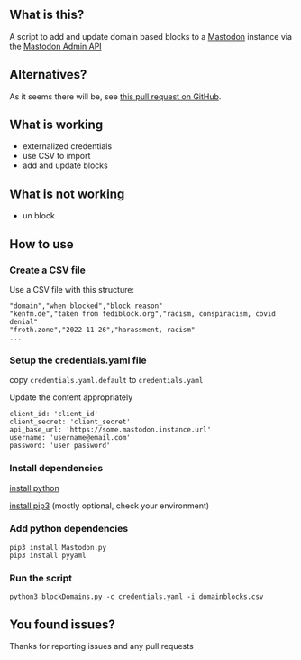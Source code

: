 ## What is this?

A script to add and update domain based blocks to a [Mastodon](https://joinmastodon.org/) instance via the [Mastodon Admin API](https://docs.joinmastodon.org/methods/admin/domain_blocks/)

## Alternatives?

As it seems there will be, see [this pull request on GitHub](https://github.com/mastodon/mastodon/pull/20597).

## What is working
* externalized credentials
* use CSV to import
* add and update blocks

## What is not working
* un block

## How to use

### Create a CSV file 
Use a CSV file with this structure:
```
"domain","when blocked","block reason"
"kenfm.de","taken from fediblock.org","racism, conspiracism, covid denial"
"froth.zone","2022-11-26","harassment, racism"
...
```

### Setup the credentials.yaml file

copy `credentials.yaml.default` to `credentials.yaml`

Update the content appropriately
```
client_id: 'client_id'
client_secret: 'client_secret'
api_base_url: 'https://some.mastodon.instance.url'
username: 'username@email.com'
password: 'user password'
```

### Install dependencies

[install python](https://www.python.org/downloads/)

[install pip3](https://pip.pypa.io/en/stable/installation/) (mostly optional, check your environment)

### Add python dependencies
```
pip3 install Mastodon.py
pip3 install pyyaml
```


### Run the script

```
python3 blockDomains.py -c credentials.yaml -i domainblocks.csv
```


## You found issues?

Thanks for reporting issues and any pull requests
